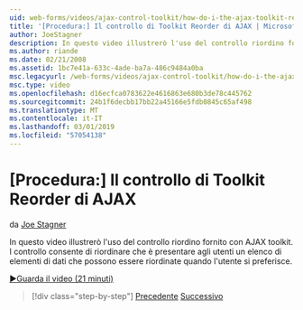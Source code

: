 ```yaml
---
uid: web-forms/videos/ajax-control-toolkit/how-do-i-the-ajax-toolkit-reorder-control
title: '[Procedura:] Il controllo di Toolkit Reorder di AJAX | Microsoft Docs'
author: JoeStagner
description: In questo video illustrerò l'uso del controllo riordino fornito con AJAX toolkit. Il controllo di riordino consente di presentare agli utenti o un elenco...
ms.author: riande
ms.date: 02/21/2008
ms.assetid: 1bc7e41a-633c-4ade-ba7a-486c9484a0ba
msc.legacyurl: /web-forms/videos/ajax-control-toolkit/how-do-i-the-ajax-toolkit-reorder-control
msc.type: video
ms.openlocfilehash: d16ecfca0783622e4616863e680b3de78c445762
ms.sourcegitcommit: 24b1f6decbb17bb22a45166e5fdb0845c65af498
ms.translationtype: MT
ms.contentlocale: it-IT
ms.lasthandoff: 03/01/2019
ms.locfileid: "57054138"
---
```

<a name="how-do-i-the-ajax-toolkit-reorder-control"></a>[Procedura:] Il controllo di Toolkit Reorder di AJAX
====================
da [Joe Stagner](https://github.com/JoeStagner)

In questo video illustrerò l'uso del controllo riordino fornito con AJAX toolkit. I controllo consente di riordinare che è presentare agli utenti un elenco di elementi di dati che possono essere riordinate quando l'utente si preferisce.

[&#9654;Guarda il video (21 minuti)](https://channel9.msdn.com/Blogs/ASP-NET-Site-Videos/how-do-i-the-ajax-toolkit-reorder-control)

> [!div class="step-by-step"]
> [Precedente](how-do-i-use-the-aspnet-ajax-updatepanelanimation-extender.md)
> [Successivo](utilize-the-ajax-rating-control-in-the-aspnet-toolkit.md)
